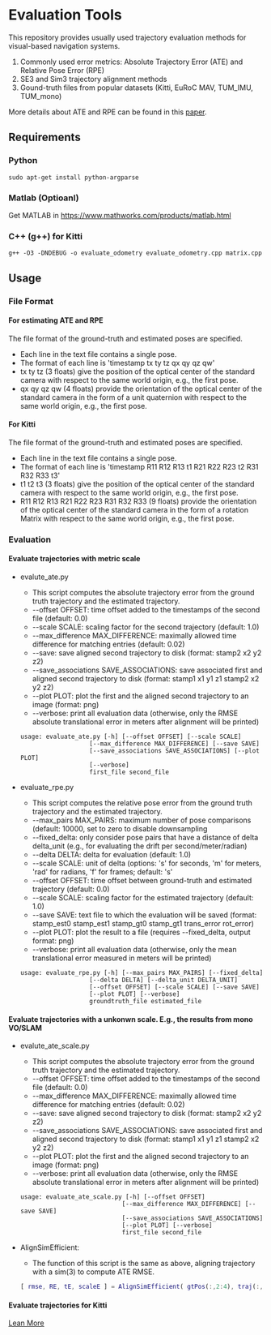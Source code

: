 # Evaluation Tools


This repository provides usually used trajectory evaluation methods for visual-based navigation systems.

1. Commonly used error metrics: Absolute Trajectory Error (ATE) and Relative Pose Error (RPE)
2. SE3 and Sim3 trajectory alignment methods 
3. Gound-truth files from popular datasets (Kitti, EuRoC MAV, TUM_IMU, TUM_mono)

More details about ATE and RPE can be found in this [paper](https://ieeexplore.ieee.org/abstract/document/6385773/).

## Requirements

### Python 

```shell
sudo apt-get install python-argparse
```

### Matlab (Optioanl)

Get MATLAB in <https://www.mathworks.com/products/matlab.html>

### C++ (g++) for Kitti

``` shell
g++ -O3 -DNDEBUG -o evaluate_odometry evaluate_odometry.cpp matrix.cpp
```

## Usage

### File Format

#### For estimating ATE and RPE

The file format of the ground-truth and estimated poses are specified.

- Each line in the text file contains a single pose.
- The format of each line is 'timestamp tx ty tz qx qy qz qw'
- tx ty tz (3 floats) give the position of the optical center of the standard camera with respect to the same world origin, e.g., the first pose.
- qx qy qz qw (4 floats) provide the orientation of the optical center of the standard camera in the form of a unit quaternion with respect to the same world origin, e.g., the first pose.

#### For Kitti

The file format of the ground-truth and estimated poses are specified.

- Each line in the text file contains a single pose.
- The format of each line is 'timestamp R11 R12 R13 t1 R21 R22 R23 t2 R31 R32 R33 t3'
- t1 t2 t3 (3 floats) give the position of the optical center of the standard camera with respect to the same world origin, e.g., the first pose.
- R11 R12 R13 R21 R22 R23 R31 R32 R33 (9 floats) provide the orientation of the optical center of the standard camera in the form of a rotation Matrix with respect to the same world origin, e.g., the first pose.

### Evaluation

#### Evaluate trajectories with metric scale

- evalute_ate.py
    - This script computes the absolute trajectory error from the ground truth trajectory and the estimated trajectory. 
    - --offset OFFSET: time offset added to the timestamps of the second file (default: 0.0)
    - --scale SCALE: scaling factor for the second trajectory (default: 1.0)
    - --max_difference MAX_DIFFERENCE: maximally allowed time difference for matching entries (default: 0.02)
    - --save: save aligned second trajectory to disk (format: stamp2 x2 y2 z2)
    - --save_associations SAVE_ASSOCIATIONS: save associated first and aligned second trajectory to disk (format: stamp1 x1 y1 z1 stamp2 x2 y2 z2)
    - --plot PLOT: plot the first and the aligned second trajectory to an image (format: png)
    - --verbose: print all evaluation data (otherwise, only the RMSE absolute translational error in meters after alignment will be printed)

    ``` shell
    usage: evaluate_ate.py [-h] [--offset OFFSET] [--scale SCALE]
                       [--max_difference MAX_DIFFERENCE] [--save SAVE]
                       [--save_associations SAVE_ASSOCIATIONS] [--plot PLOT]
                       [--verbose]
                       first_file second_file
    ```

- evaluate_rpe.py
    - This script computes the relative pose error from the ground truth trajectory and the estimated trajectory. 
    - --max_pairs MAX_PAIRS: maximum number of pose comparisons (default: 10000, set to zero to disable downsampling
    - --fixed_delta: only consider pose pairs that have a distance of delta delta_unit (e.g., for evaluating the drift per second/meter/radian)
    - --delta DELTA: delta for evaluation (default: 1.0)
    - --scale SCALE: unit of delta (options: \'s\' for seconds, \'m\' for meters, \'rad\' for radians, \'f\' for frames; default: \'s\'
    - --offset OFFSET: time offset between ground-truth and estimated trajectory (default: 0.0)
    - --scale SCALE: scaling factor for the estimated trajectory (default: 1.0)
    - --save SAVE: text file to which the evaluation will be saved (format: stamp_est0 stamp_est1 stamp_gt0 stamp_gt1 trans_error rot_error)
    - --plot PLOT: plot the result to a file (requires --fixed_delta, output format: png)
    - --verbose: print all evaluation data (otherwise, only the mean translational error measured in meters will be printed)

    ``` shell
    usage: evaluate_rpe.py [-h] [--max_pairs MAX_PAIRS] [--fixed_delta]
                       [--delta DELTA] [--delta_unit DELTA_UNIT]
                       [--offset OFFSET] [--scale SCALE] [--save SAVE]
                       [--plot PLOT] [--verbose]
                       groundtruth_file estimated_file
    ```

#### Evaluate trajectories with a unkonwn scale. E.g., the results from mono VO/SLAM

- evalute_ate_scale.py
    - This script computes the absolute trajectory error from the ground truth trajectory and the estimated trajectory. 
    - --offset OFFSET: time offset added to the timestamps of the second file (default: 0.0)
    - --max_difference MAX_DIFFERENCE: maximally allowed time difference for matching entries (default: 0.02)
    - --save: save aligned second trajectory to disk (format: stamp2 x2 y2 z2)
    - --save_associations SAVE_ASSOCIATIONS: save associated first and aligned second trajectory to disk (format: stamp1 x1 y1 z1 stamp2 x2 y2 z2)
    - --plot PLOT: plot the first and the aligned second trajectory to an image (format: png)
    - --verbose: print all evaluation data (otherwise, only the RMSE absolute translational error in meters after alignment will be printed)

    ``` shell
    usage: evaluate_ate_scale.py [-h] [--offset OFFSET]
                                [--max_difference MAX_DIFFERENCE] [--save SAVE]
                                [--save_associations SAVE_ASSOCIATIONS]
                                [--plot PLOT] [--verbose]
                                first_file second_file
    ```

- AlignSimEfficient: 
    - The function of this script is the same as above, aligning trajectory with a sim(3) to compute ATE RMSE.

    ``` matlab
    [ rmse, RE, tE, scaleE ] = AlignSimEfficient( gtPos(:,2:4), traj(:,2:4) );
    ```

#### Evaluate trajectories for Kitti

[Lean More](Kitti-devkit/readme.txt)



